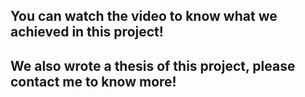 ## You can watch the video to know what we achieved in this project!

## We also wrote a thesis of this project, please contact me to know more!
